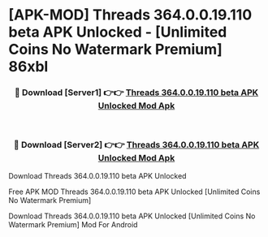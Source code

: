 # [APK-MOD] Threads 364.0.0.19.110 beta APK Unlocked - [Unlimited Coins No Watermark Premium] 86xbl



<div align="center">
<h3>🔴 Download [Server1] 👉👉 <a href="https://momento.my/?title=Threads_364.0.0.19.110_beta_APK_Unlocked">Threads 364.0.0.19.110 beta APK Unlocked Mod Apk</a></h3><br>

<h3>🔴 Download [Server2] 👉👉 <a href="https://momento.my/?title=Threads_364.0.0.19.110_beta_APK_Unlocked">Threads 364.0.0.19.110 beta APK Unlocked Mod Apk</a></h3>
</div>



Download Threads 364.0.0.19.110 beta APK Unlocked 

Free APK MOD Threads 364.0.0.19.110 beta APK Unlocked [Unlimited Coins No Watermark Premium]

Download Threads 364.0.0.19.110 beta APK Unlocked [Unlimited Coins No Watermark Premium] Mod For Android
